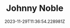 ---
title: "Johnny Noble"
category: "IndieWeb & Personal Blogs"
site_url: https://johnnydecimal.com/
feed_url: https://johnnydecimal.com/rss.xml
date: 2023-11-29T11:36:54.228981Z
domain: johnnydecimal.com

---